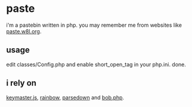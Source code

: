 paste
=====
i'm a pastebin written in php. you may remember me from websites like [paste.w8l.org](http://paste.w8l.org/).

usage
-----
edit classes/Config.php and enable short_open_tag in your php.ini. done.

i rely on
---------
[keymaster.js](https://github.com/madrobby/keymaster), [rainbow](https://github.com/ccampbell/rainbow), [parsedown](https://github.com/erusev/parsedown) and [bob.php](https://github.com/BakeRolls/Bob).
